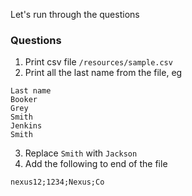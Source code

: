 Let's run through the questions

### Questions
1. Print csv file `/resources/sample.csv`
2. Print all the last name from the file, eg

```
Last name
Booker
Grey
Smith
Jenkins
Smith
```

3. Replace `Smith` with `Jackson`
4. Add the following to end of the file

```
nexus12;1234;Nexus;Co
```